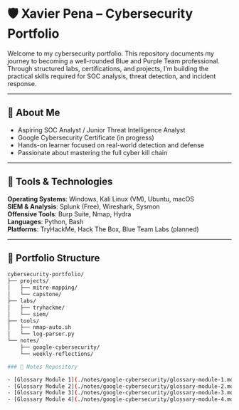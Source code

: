 # 🛡️ Xavier Pena – Cybersecurity Portfolio

Welcome to my cybersecurity portfolio. This repository documents my journey to becoming a well-rounded Blue and Purple Team professional. Through structured labs, certifications, and projects, I’m building the practical skills required for SOC analysis, threat detection, and incident response.

---

## 🎯 About Me

- Aspiring SOC Analyst / Junior Threat Intelligence Analyst
- Google Cybersecurity Certificate (in progress)
- Hands-on learner focused on real-world detection and defense
- Passionate about mastering the full cyber kill chain

---

## 🧰 Tools & Technologies

**Operating Systems**: Windows, Kali Linux (VM), Ubuntu, macOS  
**SIEM & Analysis**: Splunk (Free), Wireshark, Sysmon  
**Offensive Tools**: Burp Suite, Nmap, Hydra  
**Languages**: Python, Bash  
**Platforms**: TryHackMe, Hack The Box, Blue Team Labs (planned)

---

## 📂 Portfolio Structure

```bash
cybersecurity-portfolio/
├── projects/
│   ├── mitre-mapping/
│   └── capstone/
├── labs/
│   ├── tryhackme/
│   └── siem/
├── tools/
│   ├── nmap-auto.sh
│   └── log-parser.py
└── notes/
    ├── google-cybersecurity/
    └── weekly-reflections/

### 📘 Notes Repository

- [Glossary Module 1](./notes/google-cybersecurity/glossary-module-1.md)
- [Glossary Module 2](./notes/google-cybersecurity/glossary-module-2.md)
- [Glossary Module 3](./notes/google-cybersecurity/glossary-module-3.md)
- [Glossary Module 4](./notes/google-cybersecurity/glossary-module-4.md)


